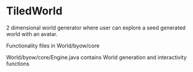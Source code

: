 # TiledWorld
2 dimensional world generator where user can explore a seed generated world with an avatar.

Functionality files in World/byow/core

World/byow/core/Engine.java contains World generation and interactivity functions
